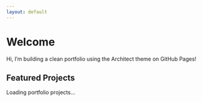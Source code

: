 ```yaml
---
layout: default
---
```


# Welcome

Hi, I’m building a clean portfolio using the Architect theme on GitHub Pages!


<h2>Featured Projects</h2>
<div id="repo-list">Loading portfolio projects...</div>

<script>
  fetch('repos.json')
    .then(response => response.json())
    .then(repos => {
      const container = document.getElementById("repo-list");
      container.innerHTML = "";
      repos.forEach(repo => {
        const project = document.createElement("div");
        project.style = "margin-bottom: 1em; padding: 1em; border: 1px solid #ddd; border-radius: 5px;";
        project.innerHTML = `
          <h3><a href="${repo.url}" target="_blank">${repo.name}</a></h3>
          <p>${repo.description}</p>
          <p><strong>Language:</strong> ${repo.language} | ⭐ ${repo.stars}</p>
        `;
        container.appendChild(project);
      });
    })
    .catch(error => {
      document.getElementById("repo-list").innerText = "Failed to load projects.";
      console.error(error);
    });
</script>
